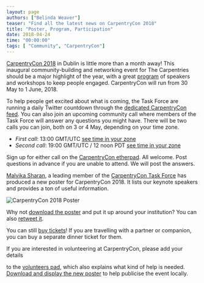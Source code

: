 ```yaml
---
layout: page
authors: ["Belinda Weaver"]
teaser: "Find all the latest news on CarpentryCon 2018"
title: "Poster, Program, Participation"
date: 2018-04-24
time: "00:00:00"
tags: [ "Community", "CarpentryCon"]
---
```


[CarpentryCon 2018](http://www.carpentrycon.org/) in Dublin is little more than a month away! This inaugural community-building 
and networking event for The Carpentries should be a major highlight
of the year, with a great [program](http://www.carpentrycon.org/#prog) of speakers and workshops to keep people engaged. 
CarpentryCon will run from 30 May to 1 June, 2018.

To help people get excited about what is coming, the Task Force are running a daily Twitter countdown 
through the [dedicated CarpentryCon feed](https://twitter.com/carpentrycon). You can also join an upcoming community call where members of the Task Force will answer any questions you might have. There will be two calls you can join, both on 3 or 4 May, depending on your time zone. 

- *First call*: 13:00 GMT/UTC [see time in your zone](https://www.timeanddate.com/worldclock/fixedtime.html?msg=CarpentryCon+Call&iso=20180503T13&p1=%3A&ah=1)
- *Second call*: 19:00 GMT/UTC / 12 noon PDT [see time in your zone](https://www.timeanddate.com/worldclock/fixedtime.html?msg=CarpentryCon+Call&iso=20180503T12&p1=234&ah=1)

Sign up for either call on the [CarpentryCon etherpad](http://pad.software-carpentry.org/carpconcall). All welcome. Post questions in advance if you
are unable to attend. We will post the answers.

[Malvika Sharan](https://twitter.com/MalvikaSharan/), a leading member of 
the [CarpentryCon Task Force](https://github.com/carpentries/carpentrycon) has produced a new poster 
for CarpentryCon 2018. It lists our keynote speakers and provides a ton of useful information.

![CarpentryCon 2018 Poster](/images/miniblue.jpg)

Why not [download the poster](https://twitter.com/MalvikaSharan/status/985894053156925441) and put it up around your institution? You
can also [retweet it](https://twitter.com/MalvikaSharan/status/985894053156925441). 

You can still [buy tickets](https://www.eventbrite.com/e/carpentrycon-2018-tickets-42447719271)! If you are travelling with a
partner or companion, you can buy a separate dinner ticket for them.

If you are interested in volunteering at CarpentryCon, please add your details 

to the [volunteers pad](http://pad.software-carpentry.org/carpentrycon_volunteers),
which also explains what kind of help is needed. [Download and display
the new poster](https://twitter.com/MalvikaSharan/status/985894053156925441) to help publicise the event locally.

